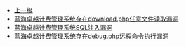 * [上一级](docs/wy876_poc/)
* [蓝海卓越计费管理系统存在download.php任意文件读取漏洞](docs/wy876_poc/%E8%93%9D%E6%B5%B7%E5%8D%93%E8%B6%8A%E8%AE%A1%E8%B4%B9%E7%AE%A1%E7%90%86%E7%B3%BB%E7%BB%9F/%E8%93%9D%E6%B5%B7%E5%8D%93%E8%B6%8A%E8%AE%A1%E8%B4%B9%E7%AE%A1%E7%90%86%E7%B3%BB%E7%BB%9F%E5%AD%98%E5%9C%A8download.php%E4%BB%BB%E6%84%8F%E6%96%87%E4%BB%B6%E8%AF%BB%E5%8F%96%E6%BC%8F%E6%B4%9E.md)
* [蓝海卓越计费管理系统SQL注入漏洞](docs/wy876_poc/%E8%93%9D%E6%B5%B7%E5%8D%93%E8%B6%8A%E8%AE%A1%E8%B4%B9%E7%AE%A1%E7%90%86%E7%B3%BB%E7%BB%9F/%E8%93%9D%E6%B5%B7%E5%8D%93%E8%B6%8A%E8%AE%A1%E8%B4%B9%E7%AE%A1%E7%90%86%E7%B3%BB%E7%BB%9FSQL%E6%B3%A8%E5%85%A5%E6%BC%8F%E6%B4%9E.md)
* [蓝海卓越计费管理系统存在debug.php远程命令执行漏洞](docs/wy876_poc/%E8%93%9D%E6%B5%B7%E5%8D%93%E8%B6%8A%E8%AE%A1%E8%B4%B9%E7%AE%A1%E7%90%86%E7%B3%BB%E7%BB%9F/%E8%93%9D%E6%B5%B7%E5%8D%93%E8%B6%8A%E8%AE%A1%E8%B4%B9%E7%AE%A1%E7%90%86%E7%B3%BB%E7%BB%9F%E5%AD%98%E5%9C%A8debug.php%E8%BF%9C%E7%A8%8B%E5%91%BD%E4%BB%A4%E6%89%A7%E8%A1%8C%E6%BC%8F%E6%B4%9E.md)
